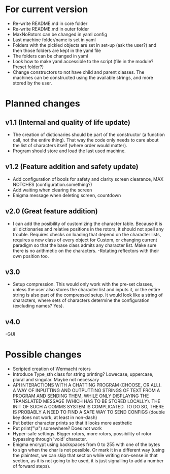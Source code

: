 # For current version
- Re-write README.md in core folder
- Re-write README.md in outer folder
- MaxNoRotors can be changed in yaml config
- Last machine folder/name is set in yaml
- Folders with the pickled objects are set in set-up (ask the user?) and then those folders are kept in the yaml file
- The folders can be changed in yaml
- Look how to make yaml accessible to the script (file in the module? Preset folder?)
- Change constructors to not have child and parent classes. The machines can be constructed using the available strings, and more stored by the user.

# Planned changes
## v1.1 (Internal and quality of life update)
- The creation of dictionaries should be part of the constructor (a function call, not the entire thing). That way the code only needs to care about the list of characters itself (where order would matter).
- Program should store and load the last used machine.

## v1.2 (Feature addition and safety update)
- Add configuration of bools for safety and clarity screen clearance, MAX NOTCHES (configuration.something?)
- Add waiting when clearing the screen
- Enigma message when deleting screen, countdown

## v2.0 (Great feature addition)
- I can add the posibility of customizing the character table. Because it is all dictionaries and relative positions in the rotors, it should not spell any trouble. Requires checks on loading that depend on the character lists, requires a new class of every object for Custom, or changing current paradigm so that the base class admits any character list. Make sure there is no arithmetic on the characters.
-Rotating reflectors with their own position too.
## v3.0
- Setup compression. This would only work with the pre-set classes, unless the user also stores the character list and inputs it, or the entire string is also part of the compressed setup. It would look like a string of characters, where sets of characters determine the configuration (excluding names? Yes).

## v4.0
-GUI

# Possible changes
- Scripted creation of Wermacht rotors
- Introduce Type_sth class for string printing? Lowecase, uppercase, plural and singular. Maybe not necessary
- API INTERACTIONS WITH A CHATTING PROGRAM (CHOOSE, OR ALL). A WAY OF INPUTTING AND OUTPUTTING STRINGS OF TEXT FROM A PROGRAM AND SENDING THEM, WHILE ONLY DISPLAYING THE TRANSLATED MESSAGE (WHICH HAS TO BE STORED LOCALLY). THE INIT OF SUCH A COMMS SYSTEM IS COMPLICATED. TO DO SO, THERE IS PROBABLY A NEED TO FIND A SAFE WAY TO SEND CONFIGS (double key does not work, at least in non-dash)
- Put better character prints so that it looks more aesthetic
- Put print("\a") somewhere? Does not work
- Hyper-safe settings. Bigger rotors, more rotors, possibility of rotor bypassing through 'void' character.
- Enigma encrypt using backspaces from 0 to 255 with one of the bytes to sign when the char is not possible. Or mark it in a different way (using the plaintext, we can skip that section while writing non-sense in that section, as it is not going to be used, it is just signalling to add a number of forward steps).
